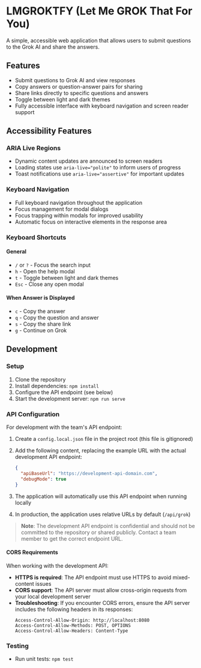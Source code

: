 # LMGROKTFY (Let Me GROK That For You)

A simple, accessible web application that allows users to submit questions to the Grok AI and share the answers.

## Features

- Submit questions to Grok AI and view responses
- Copy answers or question-answer pairs for sharing
- Share links directly to specific questions and answers
- Toggle between light and dark themes
- Fully accessible interface with keyboard navigation and screen reader support

## Accessibility Features

### ARIA Live Regions

- Dynamic content updates are announced to screen readers
- Loading states use `aria-live="polite"` to inform users of progress
- Toast notifications use `aria-live="assertive"` for important updates

### Keyboard Navigation

- Full keyboard navigation throughout the application
- Focus management for modal dialogs
- Focus trapping within modals for improved usability
- Automatic focus on interactive elements in the response area

### Keyboard Shortcuts

#### General

- `/` or `?` - Focus the search input
- `h` - Open the help modal
- `t` - Toggle between light and dark themes
- `Esc` - Close any open modal

#### When Answer is Displayed

- `c` - Copy the answer
- `q` - Copy the question and answer
- `s` - Copy the share link
- `g` - Continue on Grok

## Development

### Setup

1. Clone the repository
2. Install dependencies: `npm install`
3. Configure the API endpoint (see below)
4. Start the development server: `npm run serve`

### API Configuration

For development with the team's API endpoint:

1. Create a `config.local.json` file in the project root (this file is gitignored)
2. Add the following content, replacing the example URL with the actual development API endpoint:

   ```json
   {
     "apiBaseUrl": "https://development-api-domain.com",
     "debugMode": true
   }
   ```

3. The application will automatically use this API endpoint when running locally
4. In production, the application uses relative URLs by default (`/api/grok`)

> **Note**: The development API endpoint is confidential and should not be committed to the repository or shared publicly. Contact a team member to get the correct endpoint URL.

#### CORS Requirements

When working with the development API:

- **HTTPS is required**: The API endpoint must use HTTPS to avoid mixed-content issues
- **CORS support**: The API server must allow cross-origin requests from your local development server
- **Troubleshooting**: If you encounter CORS errors, ensure the API server includes the following headers in its responses:
  ```
  Access-Control-Allow-Origin: http://localhost:8080
  Access-Control-Allow-Methods: POST, OPTIONS
  Access-Control-Allow-Headers: Content-Type
  ```

### Testing

- Run unit tests: `npm test`